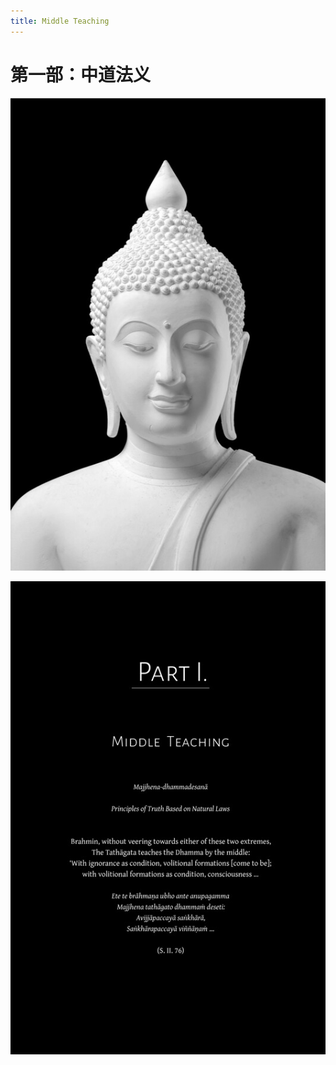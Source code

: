 ```yaml
---
title: Middle Teaching
---
```


# 第一部：中道法义

[![image](./includes/images/illustrations/part-1-buddha-trade.jpg)](https://buddhadhamma.github.io/includes/images/illustrations/part-1-buddha-trade.pdf)

[![image](./includes/images/opening-pages/middle-teaching-p73.jpg)](https://buddhadhamma.github.io/includes/images/opening-pages/middle-teaching-p73.pdf)
